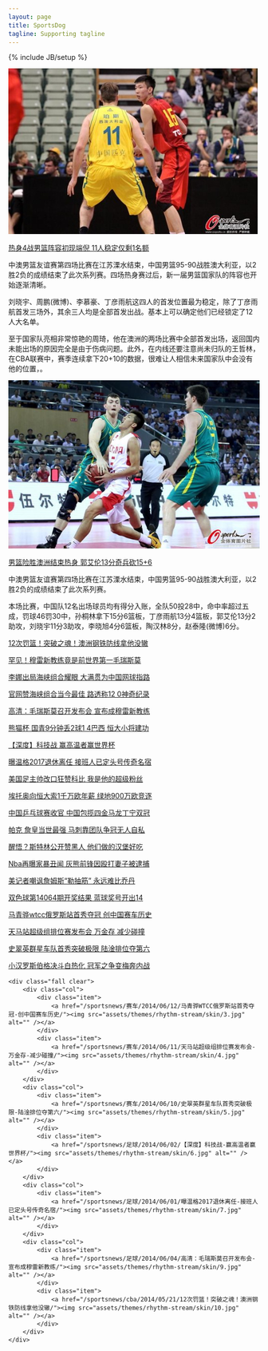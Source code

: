 ```yaml
---
layout: page
title: SportsDog
tagline: Supporting tagline
---
```

{% include JB/setup %}

<!-- Read [Jekyll Quick Start](http://jekyllbootstrap.com/usage/jekyll-quick-start.html)

Complete usage and documentation available at: [Jekyll Bootstrap](http://jekyllbootstrap.com)

## Update Author Attributes

In `_config.yml` remember to specify your own data:
    
    title : My Blog =)
    
    author :
      name : Name Lastname
      email : blah@email.test
      github : username
      twitter : username

The theme should reference these variables whenever needed.
    
## Sample Posts

This blog contains sample posts which help stage pages and blog data.
When you don't need the samples anymore just delete the `_posts/core-samples` folder.

    $ rm -rf _posts/core-samples

Here's a sample "posts list". -->

<div class="bodyarea">
	<div class="newslist">
		<div class="item clear">
			<div class="pic"><a href="/sportsnews/cba/2014/05/26/热身4战男篮阵容初现端倪-11人稳定仅剩1名额/"><img src="assets/themes/rhythm-stream/skin/1.jpg" alt="" /></a></div>
			<div class="newscontent">
				<p class="tx_24"><a href="/sportsnews/cba/2014/05/26/热身4战男篮阵容初现端倪-11人稳定仅剩1名额/">热身4战男篮阵容初现端倪 11人稳定仅剩1名额</a></p>
				<p class="tx_14">中澳男篮友谊赛第四场比赛在江苏溧水结束，中国男篮95-90战胜澳大利亚，以2胜2负的成绩结束了此次系列赛。四场热身赛过后，新一届男篮国家队的阵容也开始逐渐清晰。</p><p class="tx_14">
刘晓宇、周鹏(微博)、李慕豪、丁彦雨航这四人的首发位置最为稳定，除了丁彦雨航首发三场外，其余三人均是全部首发出战。基本上可以确定他们已经锁定了12人大名单。</p>
<p>至于国家队亮相非常惊艳的周琦，他在澳洲的两场比赛中全部首发出场，返回国内未能出场的原因完全是由于伤病问题。此外，在内线还要注意尚未归队的王哲林，在CBA联赛中，赛季连续拿下20+10的数据，很难让人相信未来国家队中会没有他的位置，。</p>
			</div>
		</div>
		<div class="item clear">
			<div class="pic"><a href="/sportsnews/cba/2014/05/24/男篮险胜澳洲结束热身-郭艾伦13分奇兵砍15+6/"><img src="assets/themes/rhythm-stream/skin/2.jpg" alt="" /></a></div>
			<div class="newscontent">
				<p class="tx_24"><a href="/sportsnews/cba/2014/05/24/男篮险胜澳洲结束热身-郭艾伦13分奇兵砍15+6/">男篮险胜澳洲结束热身 郭艾伦13分奇兵砍15+6</a></p>
				<p class="tx_14">中澳男篮友谊赛第四场比赛在江苏溧水结束，中国男篮95-90战胜澳大利亚，以2胜2负的成绩结束了此次系列赛。</p><p class="tx_14">
本场比赛，中国队12名出场球员均有得分入账，全队50投28中，命中率超过五成，罚球46罚30中，孙桐林拿下15分6篮板，丁彦雨航13分4篮板，郭艾伦13分2助攻，刘晓宇11分3助攻，李晓旭4分6篮板，陶汉林8分，赵泰隆(微博)6分。</p>
			</div>
		</div>
	</div>
	<div class="newslist e_newslist_ho clear">
		<div class="ho">
		<div class="item clear">
			<div class="newscontent">
				<p class="tx_20"><a href="/sportsnews/cba/2014/05/21/12次罚篮！突破之魂！澳洲钢铁防线拿他没辙/">12次罚篮！突破之魂！澳洲钢铁防线拿他没辙</a></p>
			</div>
			<div class="newscontent">
				<p class="tx_20"><a href="/sportsnews/网球/2014/06/08/罕见！穆雷新教练竟是前世界第一毛瑞斯莫/">罕见！穆雷新教练竟是前世界第一毛瑞斯莫</a></p>
			</div>
			<div class="newscontent">
				<p class="tx_20"><a href="/sportsnews/网球/2014/05/25/李娜出局海峡组合耀眼-大满贯为中国网球指路/">李娜出局海峡组合耀眼 大满贯为中国网球指路</a></p>
			</div>
			<div class="newscontent">
				<p class="tx_20"><a href="/sportsnews/网球/2014/05/22/官网赞海峡组合当今最佳-路透称12-0神奇纪录/">官网赞海峡组合当今最佳 路透称12 0神奇纪录</a></p>
			</div>
			<div class="newscontent">
				<p class="tx_20"><a href="/sportsnews/足球/2014/06/04/高清：毛瑞斯莫召开发布会-宣布成穆雷新教练/">高清：毛瑞斯莫召开发布会 宣布成穆雷新教练</a></p>
			</div>
		</div>
		</div>
		<div class="ho">
		<div class="item clear">
			<div class="newscontent">
				<p class="tx_20"><a href="/sportsnews/足球/2014/06/03/熊猫杯-国青9分钟丢2球1-4巴西-恒大小将建功/">熊猫杯 国青9分钟丢2球1 4巴西 恒大小将建功</a></p>
			</div>
			<div class="newscontent">
				<p class="tx_20"><a href="/sportsnews/足球/2014/06/02/【深度】科技战-赢高温者赢世界杯/">【深度】科技战 赢高温者赢世界杯</a></p>
			</div>
			<div class="newscontent">
				<p class="tx_20"><a href="/sportsnews/足球/2014/06/01/曝温格2017退休离任-接班人已定头号传奇名宿/">曝温格2017退休离任 接班人已定头号传奇名宿</a></p>
			</div>
			<div class="newscontent">
				<p class="tx_20"><a href="/sportsnews/足球/2014/05/30/美国足主帅改口狂赞科比-我是他的超级粉丝/">美国足主帅改口狂赞科比 我是他的超级粉丝</a></p>
			</div>
			<div class="newscontent">
				<p class="tx_20"><a href="/sportsnews/足球/2014/05/23/埃托奥向恒大索1千万欧年薪-绿地900万欧竞逐/">埃托奥向恒大索1千万欧年薪 绿地900万欧竞逐</a></p>
			</div>
		</div>
		</div>
		<div class="ho">
		<div class="item clear">
			<div class="newscontent">
				<p class="tx_20"><a href="/sportsnews/乒乓球/2014/05/27/中国乒乓球赛收官-中国包揽四金马龙丁宁双冠/">中国乒乓球赛收官 中国包揽四金马龙丁宁双冠</a></p>
			</div>
			<div class="newscontent">
				<p class="tx_20"><a href="/sportsnews/nba/2014/06/08/帕克-詹皇当世最强-马刺靠团队争冠无人自私/">帕克 詹皇当世最强 马刺靠团队争冠无人自私</a></p>
			</div>
			<div class="newscontent">
				<p class="tx_20"><a href="/sportsnews/nba/2014/05/31/醒悟？斯特林公开赞黑人-他们做的汉堡好吃/">醒悟？斯特林公开赞黑人 他们做的汉堡好吃</a></p>
			</div>
			<div class="newscontent">
				<p class="tx_20"><a href="/sportsnews/nba/2014/05/29/NBA再曝家暴丑闻-灰熊前锋因殴打妻子被逮捕/">Nba再曝家暴丑闻 灰熊前锋因殴打妻子被逮捕</a></p>
			</div>
			<div class="newscontent">
				<p class="tx_20"><a href="/sportsnews/nba/2014/05/28/美记者嘲讽詹姆斯“勒抽筋”-永远难比乔丹/">美记者嘲讽詹姆斯“勒抽筋” 永远难比乔丹</a></p>
			</div>
		</div>
		</div>
		<div class="ho">
		<div class="item clear">
			<div class="newscontent">
				<p class="tx_20"><a href="/sportsnews/彩票/2014/06/08/双色球第14064期开奖结果-蓝球奖号开出14/">双色球第14064期开奖结果 蓝球奖号开出14</a></p>
			</div>
			<div class="newscontent">
				<p class="tx_20"><a href="/sportsnews/赛车/2014/06/12/马青骅WTCC俄罗斯站首秀夺冠-创中国赛车历史/">马青骅wtcc俄罗斯站首秀夺冠 创中国赛车历史</a></p>
			</div>
			<div class="newscontent">
				<p class="tx_20"><a href="/sportsnews/赛车/2014/06/11/天马站超级组排位赛发布会-万金存-减少碰撞/">天马站超级组排位赛发布会 万金存 减少碰撞</a></p>
			</div>
			<div class="newscontent">
				<p class="tx_20"><a href="/sportsnews/赛车/2014/06/10/史翠英群星车队首秀突破极限-陆淦排位夺第六/">史翠英群星车队首秀突破极限 陆淦排位夺第六</a></p>
			</div>
			<div class="newscontent">
				<p class="tx_20"><a href="/sportsnews/赛车/2014/06/09/小汉罗斯伯格决斗白热化-冠军之争变梅奔内战/">小汉罗斯伯格决斗白热化 冠军之争变梅奔内战</a></p>
			</div>
		</div>
		</div>
	</div>

	<div class="fall clear">
		<div class="col">
			<div class="item">
				<a href="/sportsnews/赛车/2014/06/12/马青骅WTCC俄罗斯站首秀夺冠-创中国赛车历史/"><img src="assets/themes/rhythm-stream/skin/3.jpg" alt="" /></a>
			</div>
			<div class="item">
				<a href="/sportsnews/赛车/2014/06/11/天马站超级组排位赛发布会-万金存-减少碰撞/"><img src="assets/themes/rhythm-stream/skin/4.jpg" alt="" /></a>
			</div>
		</div>
		<div class="col">
			<div class="item">
				<a href="/sportsnews/赛车/2014/06/10/史翠英群星车队首秀突破极限-陆淦排位夺第六/"><img src="assets/themes/rhythm-stream/skin/5.jpg" alt="" /></a>
			</div>
			<div class="item">
				<a href="/sportsnews/足球/2014/06/02/【深度】科技战-赢高温者赢世界杯/"><img src="assets/themes/rhythm-stream/skin/6.jpg" alt="" /></a>
			</div>
		</div>
		<div class="col">
			<div class="item">
				<a href="/sportsnews/足球/2014/06/01/曝温格2017退休离任-接班人已定头号传奇名宿/"><img src="assets/themes/rhythm-stream/skin/7.jpg" alt="" /></a>
			</div>
		</div>
		<div class="col">
			<div class="item">
				<a href="/sportsnews/足球/2014/06/04/高清：毛瑞斯莫召开发布会-宣布成穆雷新教练/"><img src="assets/themes/rhythm-stream/skin/9.jpg" alt="" /></a>
			</div>
			<div class="item">
				<a href="/sportsnews/cba/2014/05/21/12次罚篮！突破之魂！澳洲钢铁防线拿他没辙/"><img src="assets/themes/rhythm-stream/skin/10.jpg" alt="" /></a>
			</div>
		</div>
	</div>

</div>

<!-- ## To-Do

This theme is still unfinished. If you'd like to be added as a contributor, [please fork](http://github.com/plusjade/jekyll-bootstrap)!
We need to clean up the themes, make theme usage guides with theme-specific markup examples. -->


